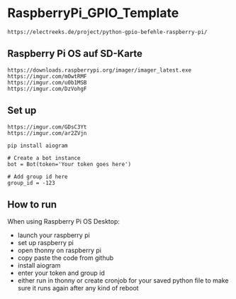 # RaspberryPi_GPIO_Template
```
https://electreeks.de/project/python-gpio-befehle-raspberry-pi/
```

## Raspberry Pi OS auf SD-Karte
```
https://downloads.raspberrypi.org/imager/imager_latest.exe
https://imgur.com/mOwtRMF
https://imgur.com/u0b1MSB
https://imgur.com/DzVohgF
```

## Set up
```
https://imgur.com/GDsC3Yt
https://imgur.com/ar2ZVjn
```
```
pip install aiogram
```
```
# Create a bot instance
bot = Bot(token='Your token goes here')
```
```
# Add group id here
group_id = -123
```

## How to run
When using Raspberry Pi OS Desktop:
- launch your raspberry pi
- set up raspberry pi
- open thonny on raspberry pi
- copy paste the code from github
- install aiogram
- enter your token and group id
- either run in thonny or create cronjob for your saved python file to make sure it runs again after any kind of reboot

